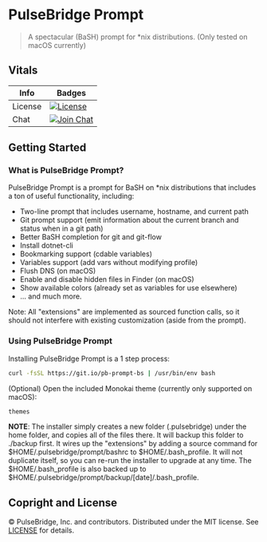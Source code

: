 # PulseBridge Prompt

> A spectacular (BaSH) prompt for *nix distributions. (Only tested on macOS currently)

## Vitals

Info          | Badges
--------------|--------------
License       | [![License][license-image]][license]
Chat          | [![Join Chat][gitter-image]][gitter-url]

## Getting Started

### What is PulseBridge Prompt?

PulseBridge Prompt is a prompt for BaSH on *nix distributions that includes a ton of useful functionality, including:

* Two-line prompt that includes username, hostname, and current path
* Git prompt support (emit information about the current branch and status when in a git path)
* Better BaSH completion for git and git-flow
* Install dotnet-cli
* Bookmarking support (cdable variables)
* Variables support (add vars without modifying profile)
* Flush DNS (on macOS)
* Enable and disable hidden files in Finder (on macOS)
* Show available colors (already set as variables for use elsewhere)
* ... and much more.

Note: All "extensions" are implemented as sourced function calls, so it should not interfere with existing
customization (aside from the prompt).

### Using PulseBridge Prompt

Installing PulseBridge Prompt is a 1 step process:

``` bash
curl -fsSL https://git.io/pb-prompt-bs | /usr/bin/env bash
```

(Optional) Open the included Monokai theme (currently only supported on macOS):

``` bash
themes
```

**NOTE**: The installer simply creates a new folder (.pulsebridge) under the home folder, and copies all of the files
there. It will backup this folder to ./backup first. It wires up the "extensions" by adding a source command for
$HOME/.pulsebridge/prompt/bashrc to $HOME/.bash_profile. It will not duplicate itself, so you can re-run the installer
to upgrade at any time. The $HOME/.bash_profile is also backed up to $HOME/.pulsebridge/prompt/backup/[date]/.bash_profile.

## Copright and License

&copy; PulseBridge, Inc. and contributors. Distributed under the MIT license. See [LICENSE][] for details.

[license-image]: https://img.shields.io/badge/license-MIT-blue.svg
[license]: LICENSE

[gitter-url]: //gitter.im/pulsebridge/prompt
[gitter-image]:https://img.shields.io/badge/⊪%20gitter-join%20chat%20→-1dce73.svg